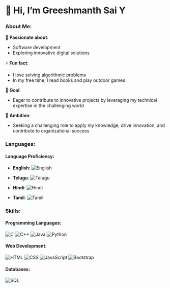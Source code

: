 # 👋 Hi, I’m Greeshmanth Sai Y

### **About Me**:
👀 **Passionate about**:  
- Software development  
- Exploring innovative digital solutions

⚡ **Fun fact**:  
- I love solving algorithmic problems  
- In my free time, I read books and play outdoor games

🔧 **Goal**:  
- Eager to contribute to innovative projects by leveraging my technical expertise in the challenging world

🎯 **Ambition**:  
- Seeking a challenging role to apply my knowledge, drive innovation, and contribute to organizational success

### **Languages**:

#### **Language Proficiency**:

- **English**: 
  ![English](https://img.shields.io/badge/Fluent-000000?style=flat&logo=language&logoColor=white&labelColor=4CAF50)
  
- **Telugu**: 
  ![Telugu](https://img.shields.io/badge/Fluent-000000?style=flat&logo=language&logoColor=white&labelColor=4CAF50)
  
- **Hindi**: 
  ![Hindi](https://img.shields.io/badge/Intermediate-000000?style=flat&logo=language&logoColor=white&labelColor=FFC107)
  
- **Tamil**: 
  ![Tamil](https://img.shields.io/badge/Basic-000000?style=flat&logo=language&logoColor=white&labelColor=FF5722)

### **Skills**:

#### **Programming Languages**:

![C](https://img.shields.io/badge/C-A8B9CC?style=for-the-badge&logo=c&logoColor=white)
![C++](https://img.shields.io/badge/C++-00599C?style=for-the-badge&logo=cplusplus&logoColor=white)
![Java](https://img.shields.io/badge/Java-007396?style=for-the-badge&logo=java&logoColor=white)
![Python](https://img.shields.io/badge/Python-3776AB?style=for-the-badge&logo=python&logoColor=white)

#### **Web Development**:

![HTML](https://img.shields.io/badge/HTML-E34F26?style=for-the-badge&logo=html5&logoColor=white)
![CSS](https://img.shields.io/badge/CSS-1572B6?style=for-the-badge&logo=css3&logoColor=white)
![JavaScript](https://img.shields.io/badge/JavaScript-F7DF1E?style=for-the-badge&logo=javascript&logoColor=black)
![Bootstrap](https://img.shields.io/badge/Bootstrap-563D7C?style=for-the-badge&logo=bootstrap&logoColor=white)

#### **Databases**:

![SQL](https://img.shields.io/badge/SQL-4479A1?style=for-the-badge&logo=mysql&logoColor=white)
